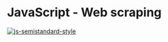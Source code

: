 # JavaScript - Web scraping

[![js-semistandard-style](https://raw.githubusercontent.com/standard/semistandard/master/badge.svg)](https://github.com/standard/semistandard)
